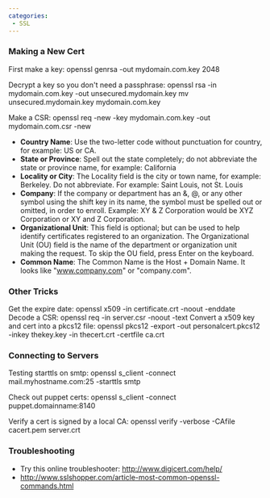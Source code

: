 ```yaml
---
categories:
 - SSL
---
```

### Making a New Cert

First make a key: openssl genrsa -out mydomain.com.key 2048

Decrypt a key so you don't need a passphrase: openssl rsa -in
mydomain.com.key -out unsecured.mydomain.key mv unsecured.mydomain.key
mydomain.com.key

Make a CSR: openssl req -new -key mydomain.com.key -out mydomain.com.csr
-new

-   **Country Name**: Use the two-letter code without punctuation for
    country, for example: US or CA.
-   **State or Province**: Spell out the state completely; do not
    abbreviate the state or province name, for example: California
-   **Locality or City**: The Locality field is the city or town name,
    for example: Berkeley. Do not abbreviate. For example: Saint Louis,
    not St. Louis
-   **Company**: If the company or department has an &, @, or any other
    symbol using the shift key in its name, the symbol must be spelled
    out or omitted, in order to enroll. Example: XY & Z Corporation
    would be XYZ Corporation or XY and Z Corporation.
-   **Organizational Unit**: This field is optional; but can be used to
    help identify certificates registered to an organization. The
    Organizational Unit (OU) field is the name of the department or
    organization unit making the request. To skip the OU field, press
    Enter on the keyboard.
-   **Common Name**: The Common Name is the Host + Domain Name. It looks
    like "www.company.com" or "company.com".

### Other Tricks

Get the expire date: openssl x509 -in certificate.crt -noout -enddate
Decode a CSR: openssl req -in server.csr -noout -text Convert a x509 key
and cert into a pkcs12 file: openssl pkcs12 -export -out
personalcert.pkcs12 -inkey thekey.key -in thecert.crt -certfile ca.crt

### Connecting to Servers

Testing starttls on smtp: openssl s\_client -connect
mail.myhostname.com:25 -starttls smtp

Check out puppet certs: openssl s\_client -connect
puppet.domainname:8140

Verify a cert is signed by a local CA: openssl verify -verbose -CAfile
cacert.pem server.crt

### Troubleshooting

-   Try this online troubleshooter:
    [<http://www.digicert.com/help/>](http://www.digicert.com/help/)
-   <http://www.sslshopper.com/article-most-common-openssl-commands.html>

